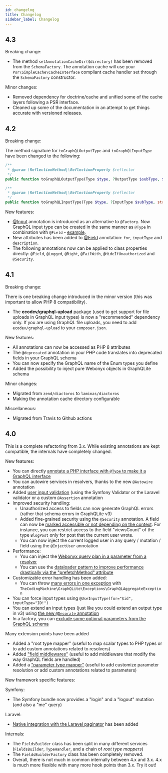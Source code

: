```yaml
---
id: changelog
title: Changelog
sidebar_label: Changelog
---
```


## 4.3

Breaking change:

- The method `setAnnotationCacheDir($directory)` has been removed from the `SchemaFactory`.  The annotation
  cache will use your `Psr\SimpleCache\CacheInterface` compliant cache handler set through the `SchemaFactory`
  constructor.

Minor changes:

- Removed dependency for doctrine/cache and unified some of the cache layers following a PSR interface.
- Cleaned up some of the documentation in an attempt to get things accurate with versioned releases.

## 4.2

Breaking change:

The method signature for `toGraphQLOutputType` and `toGraphQLInputType` have been changed to the following:

```php
/**
 * @param \ReflectionMethod|\ReflectionProperty $reflector
 */
public function toGraphQLOutputType(Type $type, ?OutputType $subType, $reflector, DocBlock $docBlockObj): OutputType;

/**
 * @param \ReflectionMethod|\ReflectionProperty $reflector
 */
public function toGraphQLInputType(Type $type, ?InputType $subType, string $argumentName, $reflector, DocBlock $docBlockObj): InputType;
```

New features:

- [@Input](annotations-reference.md#input-annotation) annotation is introduced as an alternative to `@Factory`. Now GraphQL input type can be created in the same manner as `@Type` in combination with `@Field` - [example](input-types.mdx#input-annotation).
- New attributes has been added to [@Field](annotations-reference.md#field-annotation) annotation: `for`, `inputType` and `description`.
- The following annotations now can be applied to class properties directly: `@Field`, `@Logged`, `@Right`, `@FailWith`, `@HideIfUnauthorized` and `@Security`.

## 4.1

Breaking change:

There is one breaking change introduced in the minor version (this was important to allow PHP 8 compatibility).

- The **ecodev/graphql-upload** package (used to get support for file uploads in GraphQL input types) is now a "recommended" dependency only.
  If you are using GraphQL file uploads, you need to add `ecodev/graphql-upload` to your `composer.json`.

New features:

- All annotations can now be accessed as PHP 8 attributes
- The `@deprecated` annotation in your PHP code translates into deprecated fields in your GraphQL schema
- You can now specify the GraphQL name of the Enum types you define
- Added the possibility to inject pure Webonyx objects in GraphQLite schema

Minor changes:

- Migrated from `zend/diactoros` to `laminas/diactoros`
- Making the annotation cache directory configurable

Miscellaneous:

- Migrated from Travis to Github actions


## 4.0

This is a complete refactoring from 3.x. While existing annotations are kept compatible, the internals have completely
changed.

New features:

- You can directly [annotate a PHP interface with `@Type` to make it a GraphQL interface](inheritance-interfaces.mdx#mapping-interfaces)
- You can autowire services in resolvers, thanks to the new `@Autowire` annotation
- Added [user input validation](validation.mdx) (using the Symfony Validator or the Laravel validator or a custom `@Assertion` annotation
- Improved security handling:
  - Unauthorized access to fields can now generate GraphQL errors (rather that schema errors in GraphQLite v3)
  - Added fine-grained security using the `@Security` annotation. A field can now be [marked accessible or not depending on the context](fine-grained-security.mdx).
    For instance, you can restrict access to the field "viewsCount" of the type `BlogPost` only for post that the current user wrote.
  - You can now inject the current logged user in any query / mutation / field using the `@InjectUser` annotation
- Performance:
  - You can inject the [Webonyx query plan in a parameter from a resolver](query-plan.mdx)
  - You can use the [dataloader pattern to improve performance drastically via the "prefetchMethod" attribute](prefetch-method.mdx)
- Customizable error handling has been added:
  - You can throw [many errors in one exception](error-handling.mdx#many-errors-for-one-exception) with `TheCodingMachine\GraphQLite\Exceptions\GraphQLAggregateException`
- You can force input types using `@UseInputType(for="$id", inputType="ID!")`
- You can extend an input types (just like you could extend an output type in v3) using [the new `@Decorate` annotation](extend-input-type.mdx)
- In a factory, you can [exclude some optional parameters from the GraphQL schema](input-types#ignoring-some-parameters)


Many extension points have been added

- Added a "root type mapper" (useful to map scalar types to PHP types or to add custom annotations related to resolvers)
- Added ["field middlewares"](field-middlewares.md) (useful to add middleware that modify the way GraphQL fields are handled)
- Added a ["parameter type mapper"](argument-resolving.md) (useful to add customize parameter resolution or add custom annotations related to parameters)

New framework specific features:

Symfony:

- The Symfony bundle now provides a "login" and a "logout" mutation (and also a "me" query)

Laravel:

- [Native integration with the Laravel paginator](laravel-package-advanced.mdx#support-for-pagination) has been added

Internals:

- The `FieldsBuilder` class has been split in many different services (`FieldsBuilder`, `TypeHandler`, and a
  chain of *root type mappers*)
- The `FieldsBuilderFactory` class has been completely removed.
- Overall, there is not much in common internally between 4.x and 3.x. 4.x is much more flexible with many more hook points
  than 3.x. Try it out!
